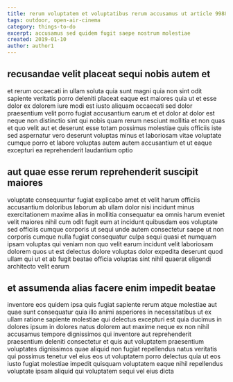 ```yaml
---
title: rerum voluptatem et voluptatibus rerum accusamus ut article 9988
tags: outdoor, open-air-cinema
category: things-to-do
excerpt: accusamus sed quidem fugit saepe nostrum molestiae
created: 2019-01-10
author: author1
---
```


## recusandae velit placeat sequi nobis autem et

et rerum occaecati in ullam soluta quia sunt magni quia non sint odit sapiente veritatis porro deleniti placeat eaque est maiores quia ut et esse dolor ex dolorem iure modi est iusto aliquam occaecati sed dolor praesentium velit porro fugiat accusantium earum et et dolor at dolor est neque non distinctio sint qui nobis quam rerum nesciunt mollitia et non quas et quo velit aut et deserunt esse totam possimus molestiae quis officiis iste sed aspernatur vero deserunt voluptas minus et laboriosam vitae voluptate cumque porro et labore voluptas autem autem accusantium et ut eaque excepturi ea reprehenderit laudantium optio

## aut quae esse rerum reprehenderit suscipit maiores

voluptate consequuntur fugiat explicabo amet et velit harum officiis accusantium doloribus laborum ab ullam dolor nisi incidunt minus exercitationem maxime alias in mollitia consequatur ea omnis harum eveniet velit maiores nihil cum odit fugit eum at incidunt quibusdam eos voluptate sed officiis cumque corporis ut sequi unde autem consectetur saepe ut non corporis cumque nulla fugiat consequatur culpa sequi quasi et numquam ipsam voluptas qui veniam non quo velit earum incidunt velit laboriosam dolorem quos ut est delectus dolore voluptas dolor expedita deserunt quod ullam qui ut et ab fugit beatae officia voluptas sint nihil quaerat eligendi architecto velit earum

## et assumenda alias facere enim impedit beatae

inventore eos quidem ipsa quis fugiat sapiente rerum atque molestiae aut quae sunt consequatur quia illo animi asperiores in necessitatibus ut ex ullam ratione sapiente molestiae qui delectus excepturi est quia ducimus in dolores ipsum in dolores natus dolorem aut maxime neque ex non nihil accusamus tempore dignissimos qui inventore aut reprehenderit praesentium deleniti consectetur et quis aut voluptatem praesentium voluptates dignissimos quae aliquid non fugiat repellendus natus veritatis qui possimus tenetur vel eius eos ut voluptatem porro delectus quia ut eos iusto fugiat molestiae impedit quisquam voluptatem eaque nihil repellendus voluptate ipsam aliquid qui voluptatem sequi vel eius dicta

